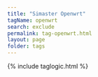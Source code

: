 ```yaml
---
title: "Simaster Openwrt"
tagName: openwrt
search: exclude
permalink: tag-openwrt.html
layout: page
folder: tags
---
```

{% include taglogic.html %}
